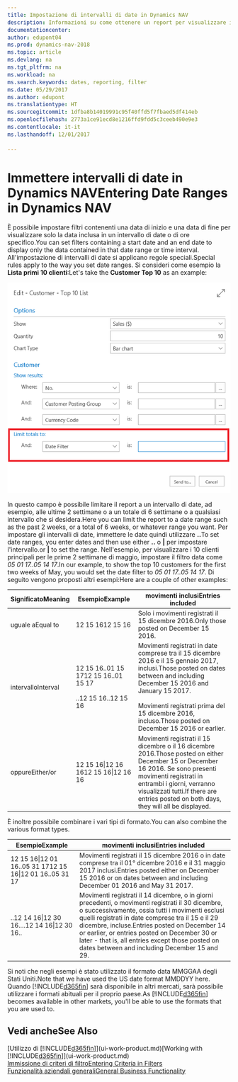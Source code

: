```yaml
---
title: Impostazione di intervalli di date in Dynamics NAV
description: Informazioni su come ottenere un report per visualizzare i dati relativi a periodi di tempo specifici utilizzando gli intervalli di date in Dynamics NAV.
documentationcenter: 
author: edupont04
ms.prod: dynamics-nav-2018
ms.topic: article
ms.devlang: na
ms.tgt_pltfrm: na
ms.workload: na
ms.search.keywords: dates, reporting, filter
ms.date: 05/29/2017
ms.author: edupont
ms.translationtype: HT
ms.sourcegitcommit: 1dfba8b14019991c95f40ffd5f7fbaed5df414eb
ms.openlocfilehash: 2773a1ce91ecd8e1216ffd9fdd5c3ceeb490e9e3
ms.contentlocale: it-it
ms.lasthandoff: 12/01/2017

---
```

# <a name="entering-date-ranges-in-dynamics-nav"></a><span data-ttu-id="d4006-103">Immettere intervalli di date in Dynamics NAV</span><span class="sxs-lookup"><span data-stu-id="d4006-103">Entering Date Ranges in Dynamics NAV</span></span>
<span data-ttu-id="d4006-104">È possibile impostare filtri contenenti una data di inizio e una data di fine per visualizzare solo la data inclusa in un intervallo di date o di ore specifico.</span><span class="sxs-lookup"><span data-stu-id="d4006-104">You can set filters containing a start date and an end date to display only the data contained in that date range or time interval.</span></span> <span data-ttu-id="d4006-105">All'impostazione di intervalli di date si applicano regole speciali.</span><span class="sxs-lookup"><span data-stu-id="d4006-105">Special rules apply to the way you set date ranges.</span></span> <span data-ttu-id="d4006-106">Si consideri come esempio la **Lista primi 10 clienti**:</span><span class="sxs-lookup"><span data-stu-id="d4006-106">Let's take the **Customer Top 10** as an example:</span></span>

![Impostare un intervallo di date nella pagina di richiesta per la Lista primi 10 clienti](./media/ui-enter-date-ranges/customer-top10-list.png)

<span data-ttu-id="d4006-108">In questo campo è possibile limitare il report a un intervallo di date, ad esempio, alle ultime 2 settimane o a un totale di 6 settimane o a qualsiasi intervallo che si desidera.</span><span class="sxs-lookup"><span data-stu-id="d4006-108">Here you can limit the report to a date range such as the past 2 weeks, or a total of 6 weeks, or whatever range you want.</span></span> <span data-ttu-id="d4006-109">Per impostare gli intervalli di date, immettere le date quindi utilizzare **..**</span><span class="sxs-lookup"><span data-stu-id="d4006-109">To set date ranges, you enter dates and then use either **..**</span></span> <span data-ttu-id="d4006-110">o **|** per impostare l'intervallo.</span><span class="sxs-lookup"><span data-stu-id="d4006-110">or **|** to set the range.</span></span> <span data-ttu-id="d4006-111">Nell'esempio, per visualizzare i 10 clienti principali per le prime 2 settimane di maggio, impostare il filtro data come *05 01 17..05 14 17*.</span><span class="sxs-lookup"><span data-stu-id="d4006-111">In our example, to show the top 10 customers for the first two weeks of May, you would set the date filter to *05 01 17..05 14 17*.</span></span>
<span data-ttu-id="d4006-112">Di seguito vengono proposti altri esempi:</span><span class="sxs-lookup"><span data-stu-id="d4006-112">Here are a couple of other examples:</span></span>

| <span data-ttu-id="d4006-113">Significato</span><span class="sxs-lookup"><span data-stu-id="d4006-113">Meaning</span></span> | <span data-ttu-id="d4006-114">Esempio</span><span class="sxs-lookup"><span data-stu-id="d4006-114">Example</span></span> | <span data-ttu-id="d4006-115">movimenti inclusi</span><span class="sxs-lookup"><span data-stu-id="d4006-115">Entries included</span></span> |
|---|---|---|
|<span data-ttu-id="d4006-116">uguale a</span><span class="sxs-lookup"><span data-stu-id="d4006-116">Equal to</span></span>| <span data-ttu-id="d4006-117">12 15 16</span><span class="sxs-lookup"><span data-stu-id="d4006-117">12 15 16</span></span> |<span data-ttu-id="d4006-118">Solo i movimenti registrati il 15 dicembre 2016.</span><span class="sxs-lookup"><span data-stu-id="d4006-118">Only those posted on December 15 2016.</span></span>|
|<span data-ttu-id="d4006-119">intervallo</span><span class="sxs-lookup"><span data-stu-id="d4006-119">Interval</span></span>| <span data-ttu-id="d4006-120">12 15 16..01 15 17</span><span class="sxs-lookup"><span data-stu-id="d4006-120">12 15 16..01 15 17</span></span><br /><br /><span data-ttu-id="d4006-121">..12 15 16</span><span class="sxs-lookup"><span data-stu-id="d4006-121">..12 15 16</span></span>|<span data-ttu-id="d4006-122">Movimenti registrati in date comprese tra il 15 dicembre 2016 e il 15 gennaio 2017, inclusi.</span><span class="sxs-lookup"><span data-stu-id="d4006-122">Those posted on dates between and including December 15 2016 and January 15 2017.</span></span><br /><br /><span data-ttu-id="d4006-123">Movimenti registrati prima del 15 dicembre 2016, incluso.</span><span class="sxs-lookup"><span data-stu-id="d4006-123">Those posted on December 15 2016 or earlier.</span></span>|
|<span data-ttu-id="d4006-124">oppure</span><span class="sxs-lookup"><span data-stu-id="d4006-124">Either/or</span></span>|<span data-ttu-id="d4006-125">12 15 16&#124;12 16 16</span><span class="sxs-lookup"><span data-stu-id="d4006-125">12 15 16&#124;12 16 16</span></span>|<span data-ttu-id="d4006-126">Movimenti registrati il 15 dicembre o il 16 dicembre 2016.</span><span class="sxs-lookup"><span data-stu-id="d4006-126">Those posted on either December 15 or December 16 2016.</span></span> <span data-ttu-id="d4006-127">Se sono presenti movimenti registrati in entrambi i giorni, verranno visualizzati tutti.</span><span class="sxs-lookup"><span data-stu-id="d4006-127">If there are entries posted on both days, they will all be displayed.</span></span>|

<span data-ttu-id="d4006-128">È inoltre possibile combinare i vari tipi di formato.</span><span class="sxs-lookup"><span data-stu-id="d4006-128">You can also combine the various format types.</span></span>

| <span data-ttu-id="d4006-129">Esempio</span><span class="sxs-lookup"><span data-stu-id="d4006-129">Example</span></span> | <span data-ttu-id="d4006-130">movimenti inclusi</span><span class="sxs-lookup"><span data-stu-id="d4006-130">Entries included</span></span> |
|---|---|
|<span data-ttu-id="d4006-131">12 15 16&#124;12 01 16..05 31 17</span><span class="sxs-lookup"><span data-stu-id="d4006-131">12 15 16&#124;12 01 16..05 31 17</span></span> | <span data-ttu-id="d4006-132">Movimenti registrati il 15 dicembre 2016 o in date comprese tra il 01° dicembre 2016 e il 31 maggio 2017 inclusi.</span><span class="sxs-lookup"><span data-stu-id="d4006-132">Entries posted either on December 15 2016 or on dates between and including December 01 2016 and May 31 2017.</span></span> |
|<span data-ttu-id="d4006-133">..12 14 16&#124;12 30 16..</span><span class="sxs-lookup"><span data-stu-id="d4006-133">..12 14 16&#124;12 30 16..</span></span> | <span data-ttu-id="d4006-134">Movimenti registrati il 14 dicembre, o in giorni precedenti, o movimenti registrati il 30 dicembre, o successivamente, ossia tutti i movimenti esclusi quelli registrati in date comprese tra il 15 e il 29 dicembre, incluse.</span><span class="sxs-lookup"><span data-stu-id="d4006-134">Entries posted on December 14 or earlier, or entries posted on December 30 or later - that is, all entries except those posted on dates between and including December 15 and 29.</span></span> |

<span data-ttu-id="d4006-135">Si noti che negli esempi è stato utilizzato il formato data MMGGAA degli Stati Uniti.</span><span class="sxs-lookup"><span data-stu-id="d4006-135">Note that we have used the US date format MMDDYY here.</span></span> <span data-ttu-id="d4006-136">Quando [!INCLUDE[d365fin](includes/d365fin_md.md)] sarà disponibile in altri mercati, sarà possibile utilizzare i formati abituali per il proprio paese.</span><span class="sxs-lookup"><span data-stu-id="d4006-136">As [!INCLUDE[d365fin](includes/d365fin_md.md)] becomes available in other markets, you'll be able to use the formats that you are used to.</span></span>

## <a name="see-also"></a><span data-ttu-id="d4006-137">Vedi anche</span><span class="sxs-lookup"><span data-stu-id="d4006-137">See Also</span></span>
<span data-ttu-id="d4006-138">[Utilizzo di [!INCLUDE[d365fin](includes/d365fin_long_md.md)]](ui-work-product.md)</span><span class="sxs-lookup"><span data-stu-id="d4006-138">[Working with [!INCLUDE[d365fin](includes/d365fin_long_md.md)]](ui-work-product.md)</span></span>  
[<span data-ttu-id="d4006-139">Immissione di criteri di filtro</span><span class="sxs-lookup"><span data-stu-id="d4006-139">Entering Criteria in Filters </span></span>](ui-enter-criteria-filters.md)  
[<span data-ttu-id="d4006-140">Funzionalità aziendali generali</span><span class="sxs-lookup"><span data-stu-id="d4006-140">General Business Functionality</span></span>](ui-across-business-areas.md)

